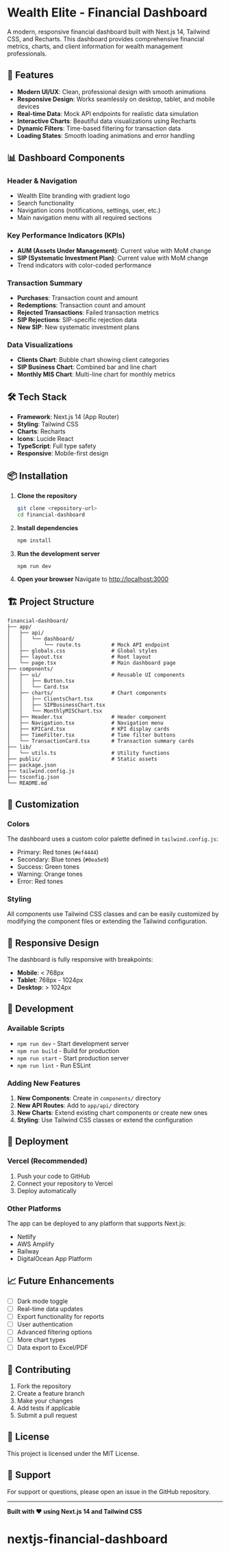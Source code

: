 # Wealth Elite - Financial Dashboard

A modern, responsive financial dashboard built with Next.js 14, Tailwind CSS, and Recharts. This dashboard provides comprehensive financial metrics, charts, and client information for wealth management professionals.

## 🚀 Features

- **Modern UI/UX**: Clean, professional design with smooth animations
- **Responsive Design**: Works seamlessly on desktop, tablet, and mobile devices
- **Real-time Data**: Mock API endpoints for realistic data simulation
- **Interactive Charts**: Beautiful data visualizations using Recharts
- **Dynamic Filters**: Time-based filtering for transaction data
- **Loading States**: Smooth loading animations and error handling

## 📊 Dashboard Components

### Header & Navigation
- Wealth Elite branding with gradient logo
- Search functionality
- Navigation icons (notifications, settings, user, etc.)
- Main navigation menu with all required sections

### Key Performance Indicators (KPIs)
- **AUM (Assets Under Management)**: Current value with MoM change
- **SIP (Systematic Investment Plan)**: Current value with MoM change
- Trend indicators with color-coded performance

### Transaction Summary
- **Purchases**: Transaction count and amount
- **Redemptions**: Transaction count and amount
- **Rejected Transactions**: Failed transaction metrics
- **SIP Rejections**: SIP-specific rejection data
- **New SIP**: New systematic investment plans

### Data Visualizations
- **Clients Chart**: Bubble chart showing client categories
- **SIP Business Chart**: Combined bar and line chart
- **Monthly MIS Chart**: Multi-line chart for monthly metrics

## 🛠️ Tech Stack

- **Framework**: Next.js 14 (App Router)
- **Styling**: Tailwind CSS
- **Charts**: Recharts
- **Icons**: Lucide React
- **TypeScript**: Full type safety
- **Responsive**: Mobile-first design

## 📦 Installation

1. **Clone the repository**
   ```bash
   git clone <repository-url>
   cd financial-dashboard
   ```

2. **Install dependencies**
   ```bash
   npm install
   ```

3. **Run the development server**
   ```bash
   npm run dev
   ```

4. **Open your browser**
   Navigate to [http://localhost:3000](http://localhost:3000)

## 🏗️ Project Structure

```
financial-dashboard/
├── app/
│   ├── api/
│   │   └── dashboard/
│   │       └── route.ts          # Mock API endpoint
│   ├── globals.css               # Global styles
│   ├── layout.tsx                # Root layout
│   └── page.tsx                  # Main dashboard page
├── components/
│   ├── ui/                       # Reusable UI components
│   │   ├── Button.tsx
│   │   └── Card.tsx
│   ├── charts/                   # Chart components
│   │   ├── ClientsChart.tsx
│   │   ├── SIPBusinessChart.tsx
│   │   └── MonthlyMISChart.tsx
│   ├── Header.tsx                # Header component
│   ├── Navigation.tsx            # Navigation menu
│   ├── KPICard.tsx               # KPI display cards
│   ├── TimeFilter.tsx            # Time filter buttons
│   └── TransactionCard.tsx       # Transaction summary cards
├── lib/
│   └── utils.ts                  # Utility functions
├── public/                       # Static assets
├── package.json
├── tailwind.config.js
├── tsconfig.json
└── README.md
```

## 🎨 Customization

### Colors
The dashboard uses a custom color palette defined in `tailwind.config.js`:
- Primary: Red tones (`#ef4444`)
- Secondary: Blue tones (`#0ea5e9`)
- Success: Green tones
- Warning: Orange tones
- Error: Red tones

### Styling
All components use Tailwind CSS classes and can be easily customized by modifying the component files or extending the Tailwind configuration.

## 📱 Responsive Design

The dashboard is fully responsive with breakpoints:
- **Mobile**: < 768px
- **Tablet**: 768px - 1024px
- **Desktop**: > 1024px

## 🔧 Development

### Available Scripts

- `npm run dev` - Start development server
- `npm run build` - Build for production
- `npm run start` - Start production server
- `npm run lint` - Run ESLint

### Adding New Features

1. **New Components**: Create in `components/` directory
2. **New API Routes**: Add to `app/api/` directory
3. **New Charts**: Extend existing chart components or create new ones
4. **Styling**: Use Tailwind CSS classes or extend the configuration

## 🚀 Deployment

### Vercel (Recommended)
1. Push your code to GitHub
2. Connect your repository to Vercel
3. Deploy automatically

### Other Platforms
The app can be deployed to any platform that supports Next.js:
- Netlify
- AWS Amplify
- Railway
- DigitalOcean App Platform

## 📈 Future Enhancements

- [ ] Dark mode toggle
- [ ] Real-time data updates
- [ ] Export functionality for reports
- [ ] User authentication
- [ ] Advanced filtering options
- [ ] More chart types
- [ ] Data export to Excel/PDF

## 🤝 Contributing

1. Fork the repository
2. Create a feature branch
3. Make your changes
4. Add tests if applicable
5. Submit a pull request

## 📄 License

This project is licensed under the MIT License.

## 👥 Support

For support or questions, please open an issue in the GitHub repository.

---

**Built with ❤️ using Next.js 14 and Tailwind CSS**
# nextjs-financial-dashboard
